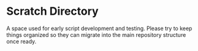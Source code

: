 # Scratch Directory
A space used for early script development and testing. Please try to keep things organized so they can migrate into the main repository structure once ready.
